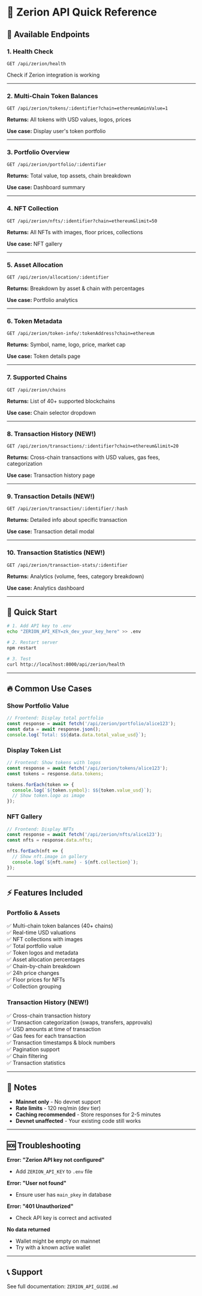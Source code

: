 # 🚀 Zerion API Quick Reference

## 📡 Available Endpoints

### 1. Health Check
```
GET /api/zerion/health
```
Check if Zerion integration is working

---

### 2. Multi-Chain Token Balances
```
GET /api/zerion/tokens/:identifier?chain=ethereum&minValue=1
```
**Returns:** All tokens with USD values, logos, prices

**Use case:** Display user's token portfolio

---

### 3. Portfolio Overview
```
GET /api/zerion/portfolio/:identifier
```
**Returns:** Total value, top assets, chain breakdown

**Use case:** Dashboard summary

---

### 4. NFT Collection
```
GET /api/zerion/nfts/:identifier?chain=ethereum&limit=50
```
**Returns:** All NFTs with images, floor prices, collections

**Use case:** NFT gallery

---

### 5. Asset Allocation
```
GET /api/zerion/allocation/:identifier
```
**Returns:** Breakdown by asset & chain with percentages

**Use case:** Portfolio analytics

---

### 6. Token Metadata
```
GET /api/zerion/token-info/:tokenAddress?chain=ethereum
```
**Returns:** Symbol, name, logo, price, market cap

**Use case:** Token details page

---

### 7. Supported Chains
```
GET /api/zerion/chains
```
**Returns:** List of 40+ supported blockchains

**Use case:** Chain selector dropdown

---

### 8. Transaction History (NEW!)
```
GET /api/zerion/transactions/:identifier?chain=ethereum&limit=20
```
**Returns:** Cross-chain transactions with USD values, gas fees, categorization

**Use case:** Transaction history page

---

### 9. Transaction Details (NEW!)
```
GET /api/zerion/transaction/:identifier/:hash
```
**Returns:** Detailed info about specific transaction

**Use case:** Transaction detail modal

---

### 10. Transaction Statistics (NEW!)
```
GET /api/zerion/transaction-stats/:identifier
```
**Returns:** Analytics (volume, fees, category breakdown)

**Use case:** Analytics dashboard

---

## 🎯 Quick Start

```bash
# 1. Add API key to .env
echo "ZERION_API_KEY=zk_dev_your_key_here" >> .env

# 2. Restart server
npm restart

# 3. Test
curl http://localhost:8000/api/zerion/health
```

---

## 🔥 Common Use Cases

### Show Portfolio Value
```javascript
// Frontend: Display total portfolio
const response = await fetch('/api/zerion/portfolio/alice123');
const data = await response.json();
console.log(`Total: $${data.data.total_value_usd}`);
```

### Display Token List
```javascript
// Frontend: Show tokens with logos
const response = await fetch('/api/zerion/tokens/alice123');
const tokens = response.data.tokens;

tokens.forEach(token => {
  console.log(`${token.symbol}: $${token.value_usd}`);
  // Show token.logo as image
});
```

### NFT Gallery
```javascript
// Frontend: Display NFTs
const response = await fetch('/api/zerion/nfts/alice123');
const nfts = response.data.nfts;

nfts.forEach(nft => {
  // Show nft.image in gallery
  console.log(`${nft.name} - ${nft.collection}`);
});
```

---

## ⚡ Features Included

### Portfolio & Assets
✅ Multi-chain token balances (40+ chains)  
✅ Real-time USD valuations  
✅ NFT collections with images  
✅ Total portfolio value  
✅ Token logos and metadata  
✅ Asset allocation percentages  
✅ Chain-by-chain breakdown  
✅ 24h price changes  
✅ Floor prices for NFTs  
✅ Collection grouping

### Transaction History (NEW!)
✅ Cross-chain transaction history  
✅ Transaction categorization (swaps, transfers, approvals)  
✅ USD amounts at time of transaction  
✅ Gas fees for each transaction  
✅ Transaction timestamps & block numbers  
✅ Pagination support  
✅ Chain filtering  
✅ Transaction statistics

---

## 📝 Notes

- **Mainnet only** - No devnet support
- **Rate limits** - 120 req/min (dev tier)
- **Caching recommended** - Store responses for 2-5 minutes
- **Devnet unaffected** - Your existing code still works

---

## 🆘 Troubleshooting

**Error: "Zerion API key not configured"**
- Add `ZERION_API_KEY` to `.env` file

**Error: "User not found"**
- Ensure user has `main_pkey` in database

**Error: "401 Unauthorized"**
- Check API key is correct and activated

**No data returned**
- Wallet might be empty on mainnet
- Try with a known active wallet

---

## 📞 Support

See full documentation: `ZERION_API_GUIDE.md`
